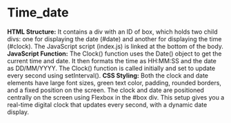 # Time_date
**HTML Structure:**
It contains a div with an ID of box, which holds two child divs: one for displaying the date (#date) and another for displaying the time (#clock).
The JavaScript script (index.js) is linked at the bottom of the body.
**JavaScript Function:**
The Clock() function uses the Date() object to get the current time and date.
It then formats the time as HH:MM:SS and the date as DD/MM/YYYY.
The Clock() function is called initially and set to update every second using setInterval().
**CSS Styling:**
Both the clock and date elements have large font sizes, green text color, padding, rounded borders, and a fixed position on the screen.
The clock and date are positioned centrally on the screen using Flexbox in the #box div.
This setup gives you a real-time digital clock that updates every second, with a dynamic date display.
